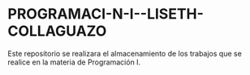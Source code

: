 # PROGRAMACI-N-I--LISETH-COLLAGUAZO
Este repositorio se realizara el almacenamiento de los trabajos que se realice en la materia de Programación I.
